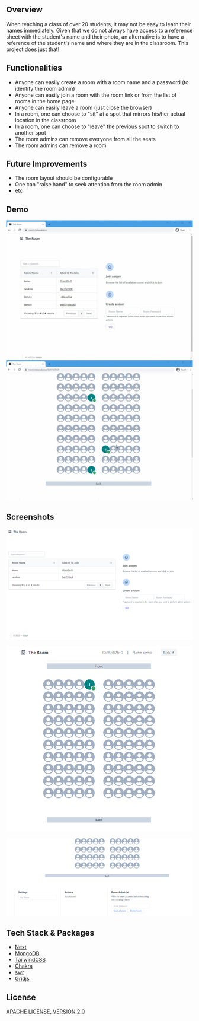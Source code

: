 ## Overview
When teaching a class of over 20 students, it may not be easy to learn their names immediately. Given that we do not always have access to a reference sheet with the student's name and their photo, an alternative is to have a reference of the student's name and where they are in the classroom. This project does just that!

## Functionalities
- Anyone can easily create a room with a room name and a password (to identify the room admin)
- Anyone can easily join a room with the room link or from the list of rooms in the home page
- Anyone can easily leave a room (just close the browser)
- In a room, one can choose to "sit" at a spot that mirrors his/her actual location in the classroom
- In a room, one can choose to "leave" the previous spot to switch to another spot
- The room admins can remove everyone from all the seats
- The room admins can remove a room

## Future Improvements
- The room layout should be configurable
- One can "raise hand" to seek attention from the room admin
- etc

## Demo
![gif](public/demo1.gif)
![gif](public/demo2.gif)


## Screenshots
<p align="center">
  <img width="700" src="public/demo0.png" alt="demo0"/>
</p>
<p align="center">
  <img width="700" src="public/demo1.png" alt="demo1"/>
</p>
<p align="center">
  <img width="700" src="public/demo2.png" alt="demo2"/>
</p>

## Tech Stack & Packages
- [Next](https://nextjs.org/)
- [MongoDB](https://www.mongodb.com/)
- [TailwindCSS](https://tailwindcss.com/)
- [Chakra](https://chakra-ui.com/)
- [swr](https://swr.now.sh/)
- [Gridjs](https://gridjs.io/)

## License
[APACHE LICENSE, VERSION 2.0](./LICENSE)
